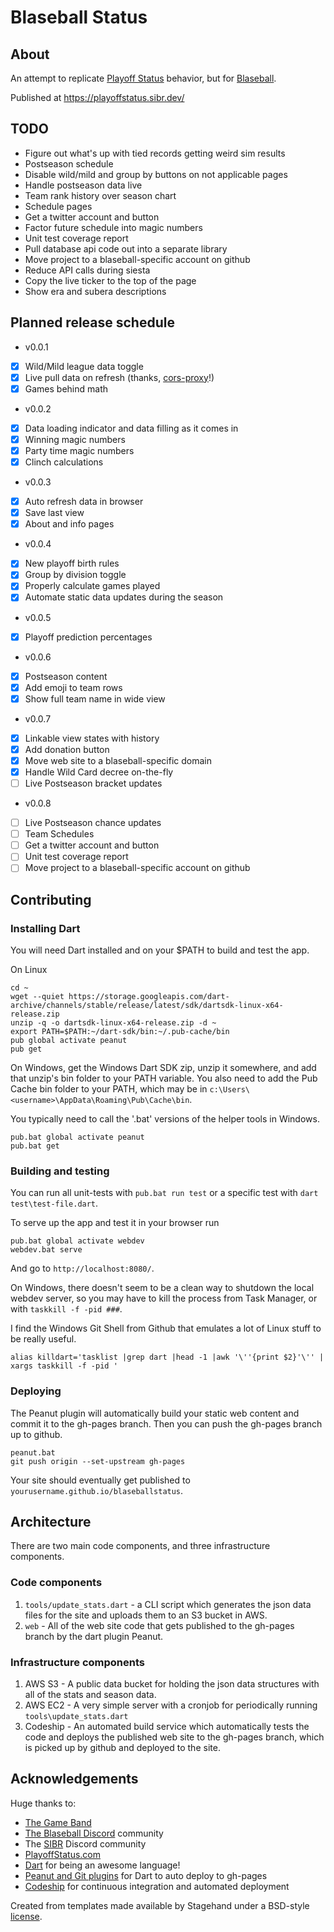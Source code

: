 # Blaseball Status
## About
An attempt to replicate [Playoff Status](http://playoffstatus.com)
 behavior, but for [Blaseball](https://blaseball.com).
 
Published at https://playoffstatus.sibr.dev/

## TODO
* Figure out what's up with tied records getting weird sim results
* Postseason schedule
* Disable wild/mild and group by buttons on not applicable pages
* Handle postseason data live
* Team rank history over season chart
* Schedule pages
* Get a twitter account and button
* Factor future schedule into magic numbers
* Unit test coverage report
* Pull database api code out into a separate library
* Move project to a blaseball-specific account on github
* Reduce API calls during siesta
* Copy the live ticker to the top of the page
* Show era and subera descriptions

## Planned release schedule
* v0.0.1 
- [x] Wild/Mild league data toggle
- [x] Live pull data on refresh (thanks, [cors-proxy](https://github.com/Society-for-Internet-Blaseball-Research/cors-proxy)!)
- [x] Games behind math
* v0.0.2
- [x] Data loading indicator and data filling as it comes in
- [x] Winning magic numbers
- [x] Party time magic numbers
- [x] Clinch calculations
* v0.0.3
- [x] Auto refresh data in browser
- [x] Save last view
- [x] About and info pages
* v0.0.4
- [x] New playoff birth rules
- [x] Group by division toggle
- [x] Properly calculate games played
- [x] Automate static data updates during the season
* v0.0.5
- [x] Playoff prediction percentages
* v0.0.6
- [x] Postseason content
- [x] Add emoji to team rows
- [x] Show full team name in wide view
* v0.0.7
- [x] Linkable view states with history
- [x] Add donation button
- [x] Move web site to a blaseball-specific domain
- [x] Handle Wild Card decree on-the-fly
- [ ] Live Postseason bracket updates
* v0.0.8
- [ ] Live Postseason chance updates
- [ ] Team Schedules
- [ ] Get a twitter account and button
- [ ] Unit test coverage report
- [ ] Move project to a blaseball-specific account on github

## Contributing

### Installing Dart
You will need Dart installed and on your $PATH to build and test 
the app.

On Linux
```
cd ~
wget --quiet https://storage.googleapis.com/dart-archive/channels/stable/release/latest/sdk/dartsdk-linux-x64-release.zip
unzip -q -o dartsdk-linux-x64-release.zip -d ~
export PATH=$PATH:~/dart-sdk/bin:~/.pub-cache/bin
pub global activate peanut
pub get
```
On Windows, get the Windows Dart SDK zip, unzip it somewhere,
and add that unzip's bin folder to your PATH variable. You also need
to add the Pub Cache bin folder to your PATH, which may be in 
`c:\Users\<username>\AppData\Roaming\Pub\Cache\bin`.

You typically need to call the '.bat' versions of the helper tools
in Windows.

```
pub.bat global activate peanut
pub.bat get
```

### Building and testing
You can run all unit-tests with `pub.bat run test` or
a specific test with `dart test\test-file.dart`.

To serve up the app and test it in your browser run
```
pub.bat global activate webdev
webdev.bat serve
```
And go to `http://localhost:8080/`.

On Windows, there doesn't seem to be a clean way to shutdown
the local webdev server, so you may have to kill the process
from Task Manager, or with `taskkill -f -pid ###`.

I find the Windows Git Shell from Github that emulates a lot of Linux
stuff to be really useful.

```
alias killdart='tasklist |grep dart |head -1 |awk '\''{print $2}'\'' | xargs taskkill -f -pid '
```

### Deploying
The Peanut plugin will automatically build your static web content
and commit it to the gh-pages branch. Then you can push the gh-pages
branch up to github.

```
peanut.bat
git push origin --set-upstream gh-pages
```

Your site should eventually get published to 
`yourusername.github.io/blaseballstatus`.

## Architecture
There are two main code components, and three infrastructure components.

### Code components
1. `tools/update_stats.dart` - a CLI script which generates the json data files
for the site and uploads them to an S3 bucket in AWS.
2. `web` - All of the web site code that gets published to the gh-pages branch
by the dart plugin Peanut.

### Infrastructure components
1. AWS S3 - A public data bucket for holding the json data structures with all of the stats and season
data.
2. AWS EC2 - A very simple server with a cronjob for periodically running
`tools\update_stats.dart`
3. Codeship - An automated build service which automatically tests the code
and deploys the published web site to the gh-pages branch, which is picked up
by github and deployed to the site.


## Acknowledgements
Huge thanks to:
* [The Game Band](https://thegameband.com/)
* [The Blaseball Discord](https://discord.gg/3uFgJhu) community
* The [SIBR](https://github.com/Society-for-Internet-Blaseball-Research) Discord community
* [PlayoffStatus.com](http://PlayoffStatus.com)
* [Dart](https://dart.dev/) for being an awesome language!
* [Peanut and Git plugins](https://github.com/kevmoo) for Dart to auto deploy to gh-pages
* [Codeship](https://codeship.com) for continuous integration and automated deployment

Created from templates made available by Stagehand under a BSD-style
[license](https://github.com/dart-lang/stagehand/blob/master/LICENSE).
